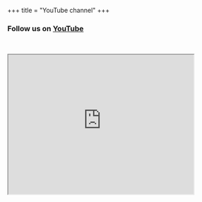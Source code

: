 +++
title = "YouTube channel"
+++

### Follow us on [YouTube](https://www.youtube.com/channel/UCEttnqdR3zuI2oF-kOJT5fg)
​
<iframe width="420" height="315"
src="https://www.youtube.com/watch?v=lwLfFBNSm-oautoplay=1&mute=1">
</iframe>
